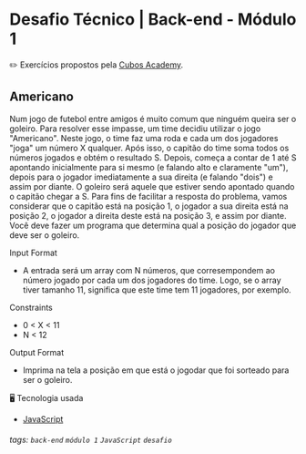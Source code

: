 # Desafio Técnico | Back-end - Módulo 1

:pencil2:
Exercícios propostos pela [Cubos Academy](https://cubos.academy/sucesso).

## Americano
  Num jogo de futebol entre amigos é muito comum que ninguém queira ser o goleiro. Para resolver esse impasse, um time decidiu utilizar o jogo "Americano". Neste jogo, o time faz uma roda e cada um dos jogadores "joga" um número X qualquer. Após isso, o capitão do time soma todos os números jogados e obtém o resultado S. Depois, começa a contar de 1 até S apontando inicialmente para si mesmo (e falando alto e claramente "um"), depois para o jogador imediatamente a sua direita (e falando "dois") e assim por diante. O goleiro será aquele que estiver sendo apontado quando o capitão chegar a S.
  Para fins de facilitar a resposta do problema, vamos considerar que o capitão está na posição 1, o jogador a sua direita está na posição 2, o jogador a direita deste está na posição 3, e assim por diante.
  Você deve fazer um programa que determina qual a posição do jogador que deve ser o goleiro.

Input Format
  - A entrada será um array com N números, que corresempondem ao número jogado por cada um dos jogadores do time. Logo, se o array tiver tamanho 11, significa que este time tem 11 jogadores, por exemplo.

Constraints
  - 0 < X < 11
  - N < 12

Output Format
  - Imprima na tela a posição em que está o jogodar que foi sorteado para ser o goleiro.

:desktop_computer: Tecnologia usada
- [JavaScript](https://www.javascript.com/)

###### tags: `back-end` `módulo 1` `JavaScript` `desafio`
